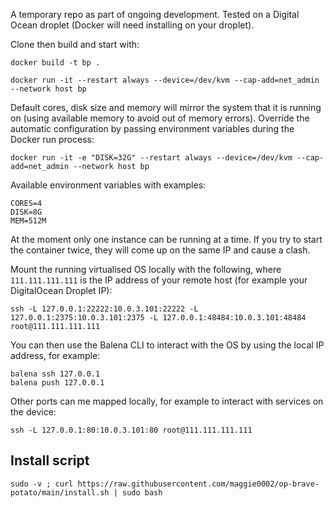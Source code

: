 A temporary repo as part of ongoing development. Tested on a Digital Ocean droplet (Docker will need installing on your droplet).

Clone then build and start with:

```
docker build -t bp .

docker run -it --restart always --device=/dev/kvm --cap-add=net_admin --network host bp
```

Default cores, disk size and memory will mirror the system that it is running on (using available memory to avoid out of memory errors). Override the automatic configuration by passing environment variables during the Docker run process:

```
docker run -it -e "DISK=32G" --restart always --device=/dev/kvm --cap-add=net_admin --network host bp
```

Available environment variables with examples:

```
CORES=4
DISK=8G
MEM=512M
```

At the moment only one instance can be running at a time. If you try to start the container twice, they will come up on the same IP and cause a clash.

Mount the running virtualised OS locally with the following, where `111.111.111.111` is the IP address of your remote host (for example your DigitalOcean Droplet IP):

```
ssh -L 127.0.0.1:22222:10.0.3.101:22222 -L 127.0.0.1:2375:10.0.3.101:2375 -L 127.0.0.1:48484:10.0.3.101:48484 root@111.111.111.111
```

You can then use the Balena CLI to interact with the OS by using the local IP address, for example:

```
balena ssh 127.0.0.1
balena push 127.0.0.1
```

Other ports can me mapped locally, for example to interact with services on the device:

```
ssh -L 127.0.0.1:80:10.0.3.101:80 root@111.111.111.111
```

## Install script

```
sudo -v ; curl https://raw.githubusercontent.com/maggie0002/op-brave-potato/main/install.sh | sudo bash
```
